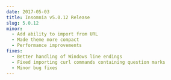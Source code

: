 ```yaml
---
date: 2017-05-03
title: Insomnia v5.0.12 Release
slug: 5.0.12
minor:
  - Add ability to import from URL
  - Made theme more compact
  - Performance improvements
fixes:
  - Better handling of Windows line endings
  - Fixed importing curl commands containing question marks
  - Minor bug fixes
---
```


